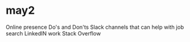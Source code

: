 # may2

Online presence
Do's and Don'ts
Slack channels that can help with job search
LinkedIN work
Stack Overflow
